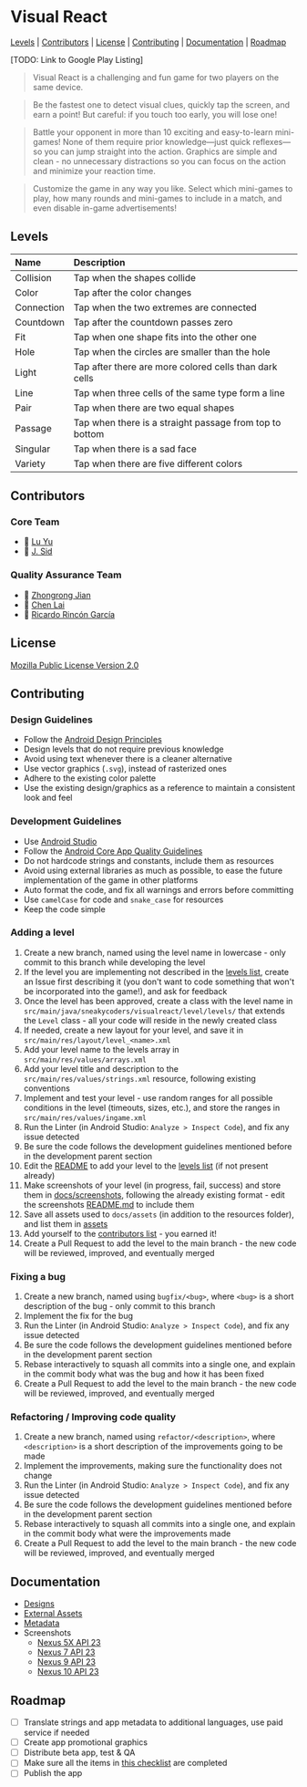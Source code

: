 # Visual React
[Levels](#levels) |
[Contributors](#contributors) |
[License](#license) |
[Contributing](#contributing) |
[Documentation](#documentation) |
[Roadmap](#roadmap)

[TODO: Link to Google Play Listing]

> Visual React is a challenging and fun game for two players on the same device.

> Be the fastest one to detect visual clues, quickly tap the screen, and earn a point! But careful: if you touch too early, you will lose one!

> Battle your opponent in more than 10 exciting and easy-to-learn mini-games! None of them require prior knowledge—just quick reflexes—so you can jump straight into the action. Graphics are simple and clean - no unnecessary distractions so you can focus on the action and minimize your reaction time.

> Customize the game in any way you like. Select which mini-games to play, how many rounds and mini-games to include in a match, and even disable in-game advertisements!

## <a name="levels"></a> Levels
| Name       | Description                                             |
|:-----------|:--------------------------------------------------------|
| Collision  | Tap when the shapes collide                             |
| Color      | Tap after the color changes                             |
| Connection | Tap when the two extremes are connected                 |
| Countdown  | Tap after the countdown passes zero                     |
| Fit        | Tap when one shape fits into the other one              |
| Hole       | Tap when the circles are smaller than the hole          |
| Light      | Tap after there are more colored cells than dark cells  |
| Line       | Tap when three cells of the same type form a line       |
| Pair       | Tap when there are two equal shapes                     |
| Passage    | Tap when there is a straight passage from top to bottom |
| Singular   | Tap when there is a sad face                            |
| Variety    | Tap when there are five different colors                |

## <a name="contributors"></a> Contributors
### Core Team <a name="core-team"></a>
* :rooster: [Lu Yu](https://github.com/yulu1701)
* :see_no_evil: [J. Sid](https://github.com/jsidrach)

### Quality Assurance Team <a name="quality-assurance"></a>
* :goat: [Zhongrong Jian](https://github.com/miaolegewang)
* :hear_no_evil: [Chen Lai](https://github.com/claigit)
* :speak_no_evil: [Ricardo Rincón García](https://github.com/RichiRincon)

## <a name="license"></a> License
[Mozilla Public License Version 2.0](LICENSE)

## <a name="contributing"></a> Contributing
### <a name="design-guidelines"></a> Design Guidelines
* Follow the [Android Design Principles](https://developer.android.com/design/get-started/principles.html)
* Design levels that do not require previous knowledge
* Avoid using text whenever there is a cleaner alternative
* Use vector graphics (```.svg```), instead of rasterized ones
* Adhere to the existing color palette
* Use the existing design/graphics as a reference to maintain a consistent look and feel

### <a name="development-guidelines"></a> Development Guidelines
* Use [Android Studio](https://developer.android.com/studio/index.html)
* Follow the [Android Core App Quality Guidelines](https://developer.android.com/distribute/essentials/quality/core.html)
* Do not hardcode strings and constants, include them as resources
* Avoid using external libraries as much as possible, to ease the future implementation of the game in other platforms
* Auto format the code, and fix all warnings and errors before committing
* Use ```camelCase``` for code and ```snake_case``` for resources
* Keep the code simple

### <a name="adding-a-level"></a> Adding a level
1. Create a new branch, named using the level name in lowercase - only commit to this branch while developing the level
2. If the level you are implementing not described in the [levels list](#levels), create an Issue first describing it (you don't want to code something that won't be incorporated into the game!), and ask for feedback
3. Once the level has been approved, create a class with the level name in ```src/main/java/sneakycoders/visualreact/level/levels/``` that extends the ```Level``` class - all your code will reside in the newly created class
4. If needed, create a new layout for your level, and save it in ```src/main/res/layout/level_<name>.xml```
5. Add your level name to the levels array in ```src/main/res/values/arrays.xml```
6. Add your level title and description to the ```src/main/res/values/strings.xml``` resource, following existing conventions
7. Implement and test your level - use random ranges for all possible conditions in the level (timeouts, sizes, etc.), and store the ranges in ```src/main/res/values/ingame.xml```
8. Run the Linter (in Android Studio: ```Analyze > Inspect Code```), and fix any issue detected
9. Be sure the code follows the development guidelines mentioned before in the development parent section
10. Edit the [README](README.md) to add your level to the [levels list](#levels) (if not present already)
11. Make screenshots of your level (in progress, fail, success) and store them in [docs/screenshots](docs/screenshots), following the already existing format - edit the screenshots [README.md](docs/screenshots/README.md) to include them
12. Save all assets used to ```docs/assets``` (in addition to the resources folder), and list them in [assets](#assets)
13. Add yourself to the [contributors list](#contributors) - you earned it!
14. Create a Pull Request to add the level to the main branch - the new code will be reviewed, improved, and eventually merged

### <a name="fixing-a-bug"></a> Fixing a bug
1. Create a new branch, named using ```bugfix/<bug>```, where ```<bug>``` is a short description of the bug - only commit to this branch
2. Implement the fix for the bug
3. Run the Linter (in Android Studio: ```Analyze > Inspect Code```), and fix any issue detected
4. Be sure the code follows the development guidelines mentioned before in the development parent section
5. Rebase interactively to squash all commits into a single one, and explain in the commit body what was the bug and how it has been fixed
6. Create a Pull Request to add the level to the main branch - the new code will be reviewed, improved, and eventually merged

### <a name="refactoring"></a> Refactoring / Improving code quality
1. Create a new branch, named using ```refactor/<description>```, where ```<description>``` is a short description of the improvements going to be made
2. Implement the improvements, making sure the functionality does not change
3. Run the Linter (in Android Studio: ```Analyze > Inspect Code```), and fix any issue detected
4. Be sure the code follows the development guidelines mentioned before in the development parent section
5. Rebase interactively to squash all commits into a single one, and explain in the commit body what were the improvements made
6. Create a Pull Request to add the level to the main branch - the new code will be reviewed, improved, and eventually merged

## <a name="documentation"></a> Documentation
* [Designs](docs/designs/README.md)
* [External Assets](docs/external-assets/README.md)
* [Metadata](docs/metadata/README.md)
* Screenshots
  * [Nexus 5X API 23](docs/screenshots/nexus-5x-api-23/README.md)
  * [Nexus 7 API 23](docs/screenshots/nexus-7-api-23/README.md)
  * [Nexus 9 API 23](docs/screenshots/nexus-9-api-23/README.md)
  * [Nexus 10 API 23](docs/screenshots/nexus-10-api-23/README.md)

## <a name="roadmap"></a> Roadmap
- [ ] Translate strings and app metadata to additional languages, use paid service if needed
- [ ] Create app promotional graphics
- [ ] Distribute beta app, test & QA
- [ ] Make sure all the items in [this checklist](https://developer.android.com/distribute/tools/launch-checklist.html) are completed
- [ ] Publish the app
